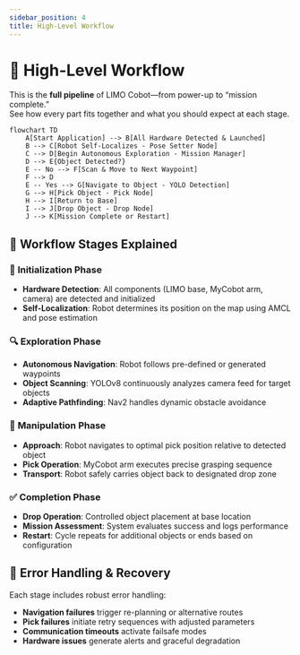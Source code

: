 ```yaml
---
sidebar_position: 4
title: High-Level Workflow
---
```


# 🔄 High-Level Workflow

This is the **full pipeline** of LIMO Cobot—from power-up to “mission complete.”  
See how every part fits together and what you should expect at each stage.

```mermaid
flowchart TD
    A[Start Application] --> B[All Hardware Detected & Launched]
    B --> C[Robot Self-Localizes - Pose Setter Node]
    C --> D[Begin Autonomous Exploration - Mission Manager]
    D --> E{Object Detected?}
    E -- No --> F[Scan & Move to Next Waypoint]
    F --> D
    E -- Yes --> G[Navigate to Object - YOLO Detection]
    G --> H[Pick Object - Pick Node]
    H --> I[Return to Base]
    I --> J[Drop Object - Drop Node]
    J --> K[Mission Complete or Restart]
```

## 🎯 Workflow Stages Explained

### 🚀 **Initialization Phase**
- **Hardware Detection**: All components (LIMO base, MyCobot arm, camera) are detected and initialized
- **Self-Localization**: Robot determines its position on the map using AMCL and pose estimation

### 🔍 **Exploration Phase**  
- **Autonomous Navigation**: Robot follows pre-defined or generated waypoints
- **Object Scanning**: YOLOv8 continuously analyzes camera feed for target objects
- **Adaptive Pathfinding**: Nav2 handles dynamic obstacle avoidance

### 🦾 **Manipulation Phase**
- **Approach**: Robot navigates to optimal pick position relative to detected object
- **Pick Operation**: MyCobot arm executes precise grasping sequence
- **Transport**: Robot safely carries object back to designated drop zone

### ✅ **Completion Phase**
- **Drop Operation**: Controlled object placement at base location
- **Mission Assessment**: System evaluates success and logs performance
- **Restart**: Cycle repeats for additional objects or ends based on configuration

## 🔄 Error Handling & Recovery

Each stage includes robust error handling:
- **Navigation failures** trigger re-planning or alternative routes
- **Pick failures** initiate retry sequences with adjusted parameters  
- **Communication timeouts** activate failsafe modes
- **Hardware issues** generate alerts and graceful degradation

